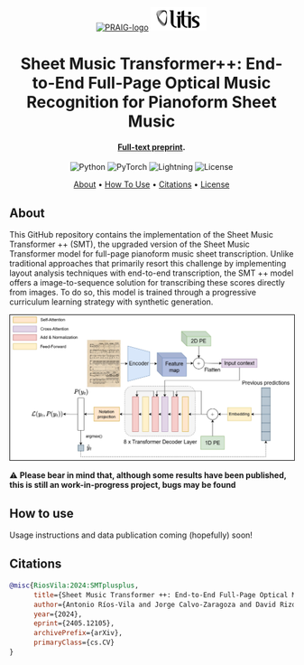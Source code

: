 <p align='center'>
  <a href='https://praig.ua.es/'><img src='https://i.imgur.com/Iu7CvC1.png' alt='PRAIG-logo' width='100'></a>
  <a href='https://www.litislab.fr/'><img src='graphics_readme/Litis_Logo.png' alt='LITIS-logo' width='100'></a>
</p>

<h1 align='center'>Sheet Music Transformer++: End-to-End Full-Page Optical Music Recognition for Pianoform Sheet Music</h1>

<h4 align='center'><a href='https://arxiv.org/abs/2405.12105' target='_blank'>Full-text preprint</a>.</h4>

<p align='center'>
  <img src='https://img.shields.io/badge/python-3.12.0-orange' alt='Python'>
  <img src='https://img.shields.io/badge/PyTorch-%23EE4C2C.svg?style=flat&logo=PyTorch&logoColor=white' alt='PyTorch'>
  <img src='https://img.shields.io/badge/-Lightning-792ee5?logo=pytorchlightning&logoColor=white' alt='Lightning'>
  <img src='https://img.shields.io/static/v1?label=License&message=MIT&color=blue' alt='License'>
</p>

<p align='center'>
  <a href='#about'>About</a> •
  <a href='#how-to-use'>How To Use</a> •
  <a href='#citations'>Citations</a> •
  <a href='#license'>License</a>
</p>

## About

This GitHub repository contains the implementation of the Sheet Music Transformer ++ (SMT), the upgraded version of the Sheet Music Transformer model for full-page pianoform music sheet transcription. Unlike traditional approaches that primarily resort this challenge by implementing layout analysis techniques with end-to-end transcription, the SMT ++ model offers a image-to-sequence solution for transcribing these scores directly from images. To do so, this model is trained through a progressive curriculum learning strategy with synthetic generation.

<p align="center">
  <img src="graphics_readme/smt++.jpeg" alt="content" style="border: 1px solid black; width: 800px;">
</p>

:warning: **Please bear in mind that, although some results have been published, this is still an work-in-progress project, bugs may be found**

## How to use

Usage instructions and data publication coming (hopefully) soon!

## Citations

```bibtex
@misc{RiosVila:2024:SMTplusplus,
      title={Sheet Music Transformer ++: End-to-End Full-Page Optical Music Recognition for Pianoform Sheet Music}, 
      author={Antonio Ríos-Vila and Jorge Calvo-Zaragoza and David Rizo and Thierry Paquet},
      year={2024},
      eprint={2405.12105},
      archivePrefix={arXiv},
      primaryClass={cs.CV}
}
```
